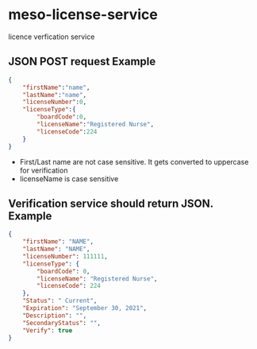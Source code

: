 # meso-license-service
licence verfication service

## JSON POST request Example 
```JSON
{
	"firstName":"name",
	"lastName":"name",
	"licenseNumber":0,
	"licenseType":{
		"boardCode":0,
		"licenseName":"Registered Nurse",
		"licenseCode":224
	}
}

```
- First/Last name are not case sensitive. It gets converted to uppercase for verification
- licenseName is case sensitive

## Verification service should return JSON. Example 
```JSON
{
    "firstName": "NAME",
    "lastName": "NAME",
    "licenseNumber": 111111,
    "licenseType": {
        "boardCode": 0,
        "licenseName": "Registered Nurse",
        "licenseCode": 224
    },
    "Status": " Current",
    "Expiration": "September 30, 2021",
    "Description": "",
    "SecondaryStatus": "",
    "Verify": true
}
